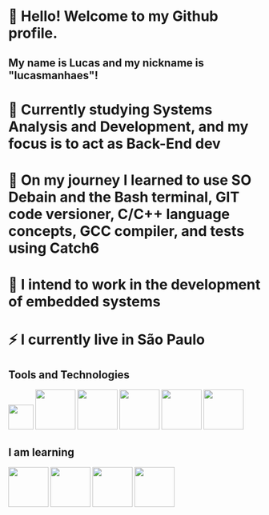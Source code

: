# 👋 Hello! Welcome to my Github profile.
## My name is Lucas and my nickname is "lucasmanhaes"!

# 🔭 Currently studying Systems Analysis and Development, and my focus is to act as Back-End dev

# 🌱 On my journey I learned to use SO Debain and the Bash terminal, GIT code versioner, C/C++ language concepts, GCC compiler, and tests using Catch6

# 🤔 I intend to work in the development of embedded systems

# ⚡ I currently live in São Paulo

## Tools and Technologies

<img style="width: 50px; height: 50px;" src="https://cdn.jsdelivr.net/gh/devicons/devicon/icons/debian/debian-plain-wordmark.svg" />
<img style="width: 80px; height: 80px;" src="https://cdn.jsdelivr.net/gh/devicons/devicon/icons/bash/bash-original.svg" />
<img style="width: 80px; height: 80px;" src="https://cdn.jsdelivr.net/gh/devicons/devicon/icons/git/git-original.svg" />          
<img style="width: 80px; height: 80px;" src="https://cdn.jsdelivr.net/gh/devicons/devicon/icons/c/c-original.svg" />
<img style="width: 80px; height: 80px;" src="https://cdn.jsdelivr.net/gh/devicons/devicon/icons/cplusplus/cplusplus-original.svg" />
<img style="width: 80px; height: 80px;" src="https://cdn.jsdelivr.net/gh/devicons/devicon/icons/gcc/gcc-original.svg" />
          
          

## I am learning
         
<img style="width: 80px; height: 80px;" src="https://cdn.jsdelivr.net/gh/devicons/devicon/icons/python/python-original.svg" />
<img style="width: 80px; height: 80px;" src="https://cdn.jsdelivr.net/gh/devicons/devicon/icons/java/java-original.svg" />
<img style="width: 80px; height: 80px;" src="https://cdn.jsdelivr.net/gh/devicons/devicon/icons/mysql/mysql-original.svg" />  
<img style="width: 80px; height: 80px;" src="https://cdn.jsdelivr.net/gh/devicons/devicon/icons/docker/docker-original.svg" />   
